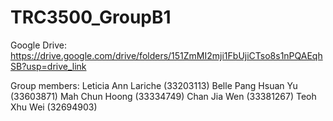 # TRC3500_GroupB1

Google Drive: https://drive.google.com/drive/folders/151ZmMI2mji1FbUjiCTso8s1nPQAEqhSB?usp=drive_link 

Group members: 
Leticia Ann Lariche (33203113)
Belle Pang Hsuan Yu (33603871)
Mah Chun Hoong (33334749)
Chan Jia Wen (33381267)
Teoh Xhu Wei (32694903)
